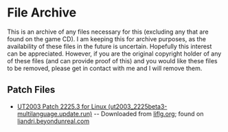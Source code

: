 # File Archive #

This is an archive of any files necessary for this (excluding any that are found on the game CD). I am keeping this for archive purposes, as the availability of these files in the future is uncertain. Hopefully this interest can be appreciated. However, if you are the original copyright holder of any of these files (and can provide proof of this) and you would like these files to be removed, please get in contact with me and I will remove them.

## Patch Files ##

 * [UT2003 Patch 2225.3 for Linux (ut2003_2225beta3-multilanguage.update.run)](ut2003_2225beta3-multilanguage.update.run) -- Downloaded from [liflg.org](http://liflg.org/?what=dl&catid=6&gameid=70&filename=ut2003_2225beta3-multilanguage.update.run); found on [liandri.beyondunreal.com](https://liandri.beyondunreal.com/Unreal_Tournament_2003#Essential_Files)
